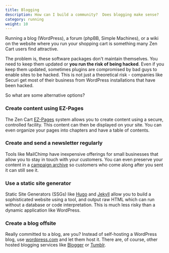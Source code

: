 ```yaml
---
title: Blogging 
description: How can I build a community?  Does blogging make sense? 
category: running
weight: 10
---
```


Running a blog (WordPress), a forum (phpBB, Simple Machines), or a wiki on the website where you run your shopping cart is something many Zen Cart users find attractive. 

The problem is, these software packages don't maintain themselves.  You need to keep them updated or **you run the risk of being hacked**.  Even if you keep them updated, sometimes plugins are compromised by bad guys to enable sites to be hacked.  This is not just a theoretical risk - companies like Securi get most of their business from WordPress installations that have been hacked. 

So what are some alternative options?


### Create content using EZ-Pages 

The Zen Cart [EZ-Pages](/user/ezpages/) system allows you to create content using a secure, controlled facility.  This content can then be displayed on your site.   You can even organize your pages into chapters and have a table of contents. 

### Create and send a newsletter regularly

Tools like MailChimp have inexpensive offerings for small businesses that allow you to stay in touch with your customers.  You can even preserve your content in a [campaign archive](https://mailchimp.com/help/about-email-campaign-archives-and-pages/) so customers who come along after you sent it can still see it. 

### Use a static site generator 

Static Site Generators (SSGs) like [Hugo](https://gohugo.io/) and [Jekyll](https://jekyllrb.com/) allow you to build a sophisticated website using a tool, and output raw HTML which can run without a database or code interpretation.  This is much less risky than a dynamic application like WordPress. 

### Create a blog offsite

Really committed to a blog, are you?  Instead of self-hosting a WordPress blog, use [wordpress.com](https://wordpress.com/) and let them host it.  There are, of course, other hosted blogging services like [Blogger](https://www.blogger.com/) or [Tumblr](https://www.tumblr.com/). 

